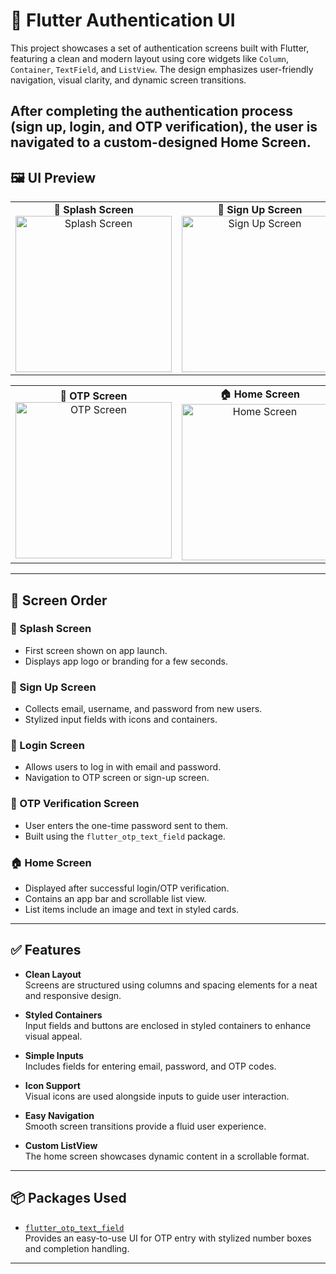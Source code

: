 # 🔐 Flutter Authentication UI

This project showcases a set of authentication screens built with Flutter, featuring a clean and modern layout using core widgets like `Column`, `Container`, `TextField`, and `ListView`. The design emphasizes user-friendly navigation, visual clarity, and dynamic screen transitions.

After completing the authentication process (sign up, login, and OTP verification), the user is navigated to a custom-designed **Home Screen**.
---

## 🖼️ UI Preview

<table>
  <tr>
    <td align="center"><strong>🧭 Splash Screen</strong><br>
      <img width="250" alt="Splash Screen" src="https://github.com/user-attachments/assets/3d4d3fa8-5d31-4ccc-8dd3-9813cf2c3c90" />
    </td>
    <td align="center"><strong>📝 Sign Up Screen</strong><br>
      <img width="250" alt="Sign Up Screen" src="https://github.com/user-attachments/assets/a9ed6acc-6da3-41e9-8caf-0e5e3666d1b1" />
    </td>
    <td align="center"><strong>🔐 Login Screen</strong><br>
      <img width="250" alt="Login Screen" src="https://github.com/user-attachments/assets/11a2be32-406c-47a9-a986-8fc75737fa3d" />
    </td>
  </tr>
</table>

<table>
  <tr>
   <td align="center"><strong>🔢 OTP Screen</strong><br>
      <img width="250" alt="OTP Screen" src="https://github.com/user-attachments/assets/e94e2677-b480-4970-93ef-f441c063bcb2" />
    </td>
    <td align="center"><strong>🏠 Home Screen</strong><br>
      <img width="250" alt="Home Screen" src="https://github.com/user-attachments/assets/fe813a0f-b787-48bf-8192-bcbc4f3132d9" />
    </td>
  </tr>
</table>

---

## 🧭 Screen Order

### 🔆 Splash Screen
- First screen shown on app launch.
- Displays app logo or branding for a few seconds.

### 📝 Sign Up Screen
- Collects email, username, and password from new users.
- Stylized input fields with icons and containers.

### 🔐 Login Screen
- Allows users to log in with email and password.
- Navigation to OTP screen or sign-up screen.

### 🔢 OTP Verification Screen
- User enters the one-time password sent to them.
- Built using the `flutter_otp_text_field` package.

### 🏠 Home Screen
- Displayed after successful login/OTP verification.
- Contains an app bar and scrollable list view.
- List items include an image and text in styled cards.

---

## ✅ Features

- **Clean Layout**  
  Screens are structured using columns and spacing elements for a neat and responsive design.

- **Styled Containers**  
  Input fields and buttons are enclosed in styled containers to enhance visual appeal.

- **Simple Inputs**  
  Includes fields for entering email, password, and OTP codes.

- **Icon Support**  
  Visual icons are used alongside inputs to guide user interaction.

- **Easy Navigation**  
  Smooth screen transitions provide a fluid user experience.

- **Custom ListView**  
  The home screen showcases dynamic content in a scrollable format.

---

## 📦 Packages Used

- [`flutter_otp_text_field`](https://pub.dev/packages/flutter_otp_text_field)  
  Provides an easy-to-use UI for OTP entry with stylized number boxes and completion handling.

---
